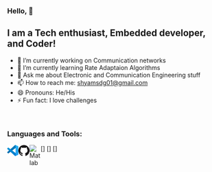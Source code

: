 ### Hello, 👋
## I am a Tech enthusiast, Embedded developer, and Coder!
- 🔭 I’m currently working on Communication networks
- 🌱 I’m currently learning Rate Adaptaion Algorithms
- 💬 Ask me about Electronic and Communication Engineering stuff
- 📫 How to reach me: shyamsdg01@gmail.com
- 😄 Pronouns: He/His
- ⚡ Fun fact: I love challenges

<br />

### Languages and Tools:
[<img align="left" alt="Visual Studio Code" width="26px" src="https://raw.githubusercontent.com/github/explore/80688e429a7d4ef2fca1e82350fe8e3517d3494d/topics/visual-studio-code/visual-studio-code.png" />]
[<img align="left" alt="GitHub" width="26px" src="https://raw.githubusercontent.com/github/explore/78df643247d429f6cc873026c0622819ad797942/topics/github/github.png" />]
[<img align="left" alt="Matlab" width="26px" src="https://images.app.goo.gl/3ccmtBrchx33WBUF9" />]

